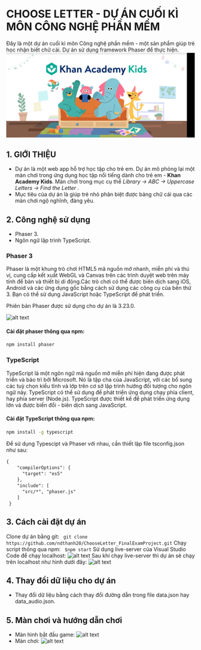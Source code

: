 # CHOOSE LETTER - DỰ ÁN CUỐI KÌ MÔN CÔNG NGHỆ PHẦN MỀM
Đây là một dự án cuối kì môn Công nghệ phần mềm - một sản phẩm giúp trẻ học nhận biết chữ cái. Dự án sử dụng framework Phaser để thực hiện.
![alt text](https://github.com/ndthanh20/ChooseLetter_FinalExamProject/blob/master/assets/Images/mainScreen.png)
## 1. GIỚI THIỆU
- Dự án là một web app hỗ trợ học tập cho trẻ em. Dự án mô phỏng lại một màn chơi trong ứng dụng học tập nổi tiếng dành cho trẻ em -  **Khan Academy Kids**. Màn chơi trong mục cụ thể  *Library -> ABC -> Uppercase Letters -> Find the Letter* .
- Mục tiêu của dự án là giúp trẻ nhỏ phân biệt được bảng chữ cái qua các màn chơi ngộ nghĩnh, đáng yêu.
## 2. Công nghệ sử dụng
- Phaser 3.
- Ngôn ngữ lập trình TypeScript. 
### Phaser 3
Phaser là một khung trò chơi HTML5 mã nguồn mở nhanh, miễn phí và thú vị, cung cấp kết xuất WebGL và Canvas trên các trình duyệt web trên máy tính để bàn và thiết bị di động.Các trò chơi có thể được biên dịch sang iOS, Android và các ứng dụng gốc bằng cách sử dụng các công cụ của bên thứ 3. Bạn có thể sử dụng JavaScript hoặc TypeScript để phát triển.

Phiên bản Phaser được sử dụng cho dự án là 3.23.0. 

![alt text](https://phaser.io/images/img.png)

#### Cài đặt phaser thông qua npm: 
```bash
npm install phaser
```

### TypeScript
TypeScript là một ngôn ngữ mã nguồn mở miễn phí hiện đang được phát triển và bảo trì bởi Microsoft. Nó là tập cha của JavaScript, với các bổ sung các tuỳ chọn kiểu tĩnh và lớp trên cơ sở lập trình hướng đối tượng cho ngôn ngữ này. TypeScript có thể sử dụng để phát triển ứng dụng chạy phía client, hay phía server (Node.js). TypeScript được thiết kế để phát triển ứng dụng lớn và được biến đổi - biên dịch sang JavaScript.
#### Cài đặt TypeScript thông qua npm:
```bash
npm install -g typescript
```
Để sử dụng Typescipt và Phaser với nhau, cần thiết lập file tsconfig.json như sau: 
```
{
    "compilerOptions": {
      "target": "es5"
    },
    "include": [
      "src/*", "phaser.js"
    ]
 }
 ```
 ## 3. Cách cài đặt dự án
Clone dự án bằng git: 
``` git clone https://github.com/ndthanh20/ChooseLetter_FinalExamProject.git```
Chạy script thông qua npm:
``` $npm start```
Sử dụng live-server của Visual Studio Code để chạy localhost: 
![alt text](https://i.imgur.com/LwfLgCQ.png)
Sau khi chạy live-server thì dự án sẽ chạy trên localhost như hình dưới đây: 
![alt text](https://i.imgur.com/M38Yc4i.png)

## 4. Thay đổi dữ liệu cho dự án
- Thay đổi dữ liệu bằng cách thay đổi đường dẫn trong file data.json hay data_audio.json.
## 5. Màn chơi và hướng dẫn chơi
- Màn hình bắt đầu game: 
![alt text](https://i.imgur.com/0MTWvDC.png)
- Màn chơi: 
![alt text](https://i.imgur.com/glSBbwl.png)

